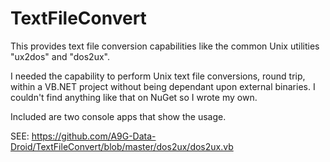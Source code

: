 # TextFileConvert
This provides text file conversion capabilities like the common Unix utilities "ux2dos" and "dos2ux".

I needed the capability to perform Unix text file conversions, round trip, within a VB.NET project without being dependant upon external binaries.
I couldn't find anything like that on NuGet so I wrote my own. 

Included are two console apps that show the usage.

SEE: https://github.com/A9G-Data-Droid/TextFileConvert/blob/master/dos2ux/dos2ux.vb

